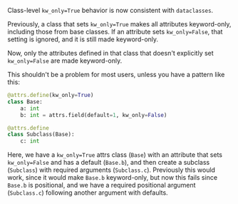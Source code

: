 Class-level `kw_only=True` behavior is now consistent with `dataclasses`.

Previously, a class that sets `kw_only=True` makes all attributes keyword-only, 
including those from base classes.  If an attribute sets `kw_only=False`, that 
setting is ignored, and it is still made keyword-only.

Now, only the attributes defined in that class that doesn't explicitly set
`kw_only=False` are made keyword-only.

This shouldn't be a problem for most users, unless you have a pattern like this:

```python
@attrs.define(kw_only=True)
class Base:
    a: int
    b: int = attrs.field(default=1, kw_only=False)

@attrs.define
class Subclass(Base):
    c: int
```

Here, we have a `kw_only=True` attrs class (`Base`) with an attribute that sets
`kw_only=False` and has a default (`Base.b`), and then create a subclass (`Subclass`)
with required arguments (`Subclass.c`).  Previously this would work, since it 
would make `Base.b` keyword-only, but now this fails since `Base.b` is positional, and
we have a required positional argument (`Subclass.c`) following another argument with 
defaults.